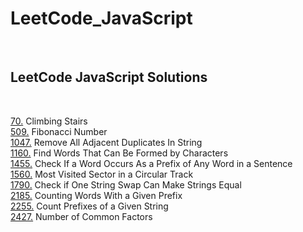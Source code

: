 # LeetCode_JavaScript
<br>

## LeetCode JavaScript Solutions
<br>

[70.](https://github.com/xnd0/LeetCode_JavaScript/blob/main/70.js) Climbing Stairs
<br>
[509.](https://github.com/xnd0/LeetCode_JavaScript/blob/main/509.js) Fibonacci Number
<br>
[1047.](https://github.com/xnd0/LeetCode_JavaScript/blob/main/1047.js) Remove All Adjacent Duplicates In String
<br>
[1160.](https://github.com/xnd0/LeetCode_JavaScript/blob/main/1160.js) Find Words That Can Be Formed by Characters
<br>
[1455.](https://github.com/xnd0/LeetCode_JavaScript/blob/main/1455.js) Check If a Word Occurs As a Prefix of Any Word in a Sentence
<br>
[1560.](https://github.com/xnd0/LeetCode_JavaScript/blob/main/1560.js) Most Visited Sector in a Circular Track
<br>
[1790.](https://github.com/xnd0/LeetCode_JavaScript/blob/main/1790.js) Check if One String Swap Can Make Strings Equal
<br>
[2185.](https://github.com/xnd0/LeetCode_JavaScript/blob/main/2185.js) Counting Words With a Given Prefix
<br>
[2255.](https://github.com/xnd0/LeetCode_JavaScript/blob/main/2255.js) Count Prefixes of a Given String
<br>
[2427.](https://github.com/xnd0/LeetCode_JavaScript/blob/main/2427.js) Number of Common Factors

